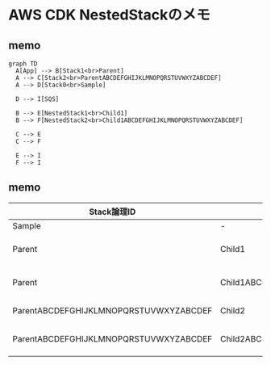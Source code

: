 # AWS CDK NestedStackのメモ

## memo
```mermaid
graph TD
  A[App] --> B[Stack1<br>Parent]
  A --> C[Stack2<br>ParentABCDEFGHIJKLMNOPQRSTUVWXYZABCDEF]
  A --> D[Stack0<br>Sample]

  D --> I[SQS]

  B --> E[NestedStack1<br>Child1]
  B --> F[NestedStack2<br>Child1ABCDEFGHIJKLMNOPQRSTUVWXYZABCDEF]

  C --> E
  C --> F

  E --> I
  F --> I
```

## memo

| Stack論理ID | NestedStack論理ID | SQSリソース名 |
| ---- | ---- | ---- |
| Sample | - | Sample-SQSC7E1FD76-OMalN6txsi4r |
| Parent | Child1 | Parent-Child1NestedStackChild1NestedStackResource1C0E05-SQSC7E1FD76-K4ovxTYKtpXO |
| Parent | Child1ABCDEFGHIJKLMNOPQRSTUVWXYZABCDEF | Parent-Child1ABCDEFGHIJKLMNOPQRST-SQSABCDEFGHIJKLMNOPQRSTUVWXYZABCD-Knl9NQxQZgr8 |
| ParentABCDEFGHIJKLMNOPQRSTUVWXYZABCDEF | Child2 | ParentABCDEFGHIJKLMNOPQRSTUVWXYZABCDEF-Child2NestedStac-SQSC7E1FD76-Ggi1PZj7OyDH |
| ParentABCDEFGHIJKLMNOPQRSTUVWXYZABCDEF | Child2ABCDEFGHIJKLMNOPQRSTUVWXYZABCDEF | ParentABCDEFGHIJKLMNOPQRSTUVWXYZA-SQSABCDEFGHIJKLMNOPQRSTUVWXYZABCD-Jc2t2SeamExu |